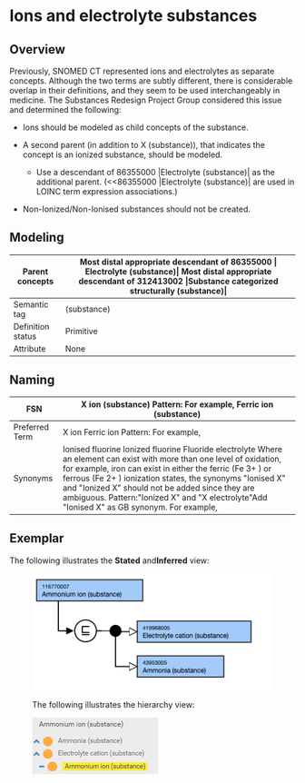 # Ions and electrolyte substances

## Overview

Previously, SNOMED CT represented ions and electrolytes as separate concepts. Although the two terms are subtly different, there is considerable overlap in their definitions, and they seem to be used interchangeably in medicine. The Substances Redesign Project Group considered this issue and determined the following:

  * Ions should be modeled as child concepts of the substance. 

  * A second parent (in addition to X (substance)), that indicates the concept is an ionized substance, should be modeled. 
    * Use a descendant of 86355000 |Electrolyte (substance)| as the additional parent. (<<86355000 |Electrolyte (substance)| are used in LOINC term expression associations.)
  * Non-Ionized/Non-Ionised substances should not be created.  
  

## Modeling 

| Parent concepts | Most distal appropriate descendant of 86355000 \| Electrolyte (substance)\| Most distal appropriate descendant of 312413002 \|Substance categorized structurally (substance)\| |
|---|---|
| Semantic tag | (substance) |
| Definition status | Primitive |
| Attribute | None |

## Naming

| FSN | X ion (substance) Pattern: For example, Ferric ion (substance) |
|---|---|
| Preferred Term | X ion Ferric ion Pattern: For example, |
| Synonyms | Ionised fluorine Ionized fluorine Fluoride electrolyte Where an element can exist with more than one level of oxidation, for example, iron can exist in either the ferric (Fe 3+ ) or ferrous (Fe 2+ ) ionization states, the synonyms "Ionised X" and "Ionized X" should not be added since they are ambiguous. Pattern:"Ionized X" and "X electrolyte"Add "Ionised X" as GB synonym. For example, |

## Exemplar

The following illustrates the **Stated** and**Inferred** view:

<figure><img src="images/179931996.png" alt="" title=""><figcaption><p>The following illustrates the hierarchy view:</p></figcaption></figure>

  

<figure><img src="images/179931997.png" alt="" title=""></figure>
